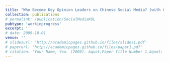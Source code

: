 ```yaml
---
title: "Who Become Key Opinion Leaders on Chinese Social Media? (with Chun Hui, Lucy Xia and Yanhui Wu)"
collection: publications
# permalink: /publication/SocialMediaKOL
pubtype: 'workinprogress'
excerpt: ''
# date: 2009-10-01
venue: ''
# slidesurl: 'http://academicpages.github.io/files/slides1.pdf'
# paperurl: 'http://academicpages.github.io/files/paper1.pdf'
# citation: 'Your Name, You. (2009). &quot;Paper Title Number 1.&quot; <i>Journal 1</i>. 1(1).'
---
```

